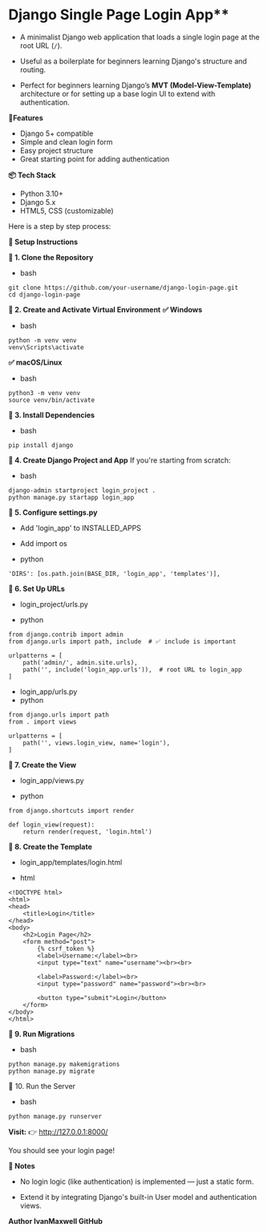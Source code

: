 # Django Single Page Login App**

- A minimalist Django web application that loads a single login page at the root URL (`/`).

- Useful as a boilerplate for beginners learning Django's structure and routing.

- Perfect for beginners learning Django’s **MVT (Model-View-Template)** architecture or for setting up a base login UI to extend with authentication.


**🚀Features**

- Django 5+ compatible  
- Simple and clean login form  
- Easy project structure  
- Great starting point for adding authentication  


**📦 Tech Stack**
- Python 3.10+  
- Django 5.x  
- HTML5, CSS (customizable)



Here is a step by step process:

**🧰 Setup Instructions**

**🔹 1. Clone the Repository**
- bash
```
git clone https://github.com/your-username/django-login-page.git
cd django-login-page
```

**🔹 2. Create and Activate Virtual Environment**
**✅ Windows**
- bash
```
python -m venv venv
venv\Scripts\activate
```

**✅ macOS/Linux**
- bash
```
python3 -m venv venv
source venv/bin/activate
```

**🔹 3. Install Dependencies**
- bash
```
pip install django

```

**🔹 4. Create Django Project and App**
If you're starting from scratch:

- bash
```
django-admin startproject login_project .
python manage.py startapp login_app
```

**🔹 5. Configure settings.py**

- Add 'login_app' to INSTALLED_APPS
- Add import os

- python
```
'DIRS': [os.path.join(BASE_DIR, 'login_app', 'templates')],
```

**🔹 6. Set Up URLs**

- login_project/urls.py

- python
```
from django.contrib import admin
from django.urls import path, include  # ✅ include is important

urlpatterns = [
    path('admin/', admin.site.urls),
    path('', include('login_app.urls')),  # root URL to login_app
]

```
- login_app/urls.py
- python
```
from django.urls import path
from . import views

urlpatterns = [
    path('', views.login_view, name='login'),
]
```

**🔹 7. Create the View**
- login_app/views.py

- python
```
from django.shortcuts import render

def login_view(request):
    return render(request, 'login.html')
```

**🔹 8. Create the Template**
- login_app/templates/login.html

- html
```
<!DOCTYPE html>
<html>
<head>
    <title>Login</title>
</head>
<body>
    <h2>Login Page</h2>
    <form method="post">
        {% csrf_token %}
        <label>Username:</label><br>
        <input type="text" name="username"><br><br>

        <label>Password:</label><br>
        <input type="password" name="password"><br><br>

        <button type="submit">Login</button>
    </form>
</body>
</html>
```

**🔹 9. Run Migrations**
- bash
```
python manage.py makemigrations
python manage.py migrate
```

🔹 10. Run the Server
- bash
```
python manage.py runserver
```


**Visit:**
👉 http://127.0.0.1:8000/

You should see your login page!


**📌 Notes**
- No login logic (like authentication) is implemented — just a static form.

- Extend it by integrating Django's built-in User model and authentication views.


**Author
IvanMaxwell
GitHub**


